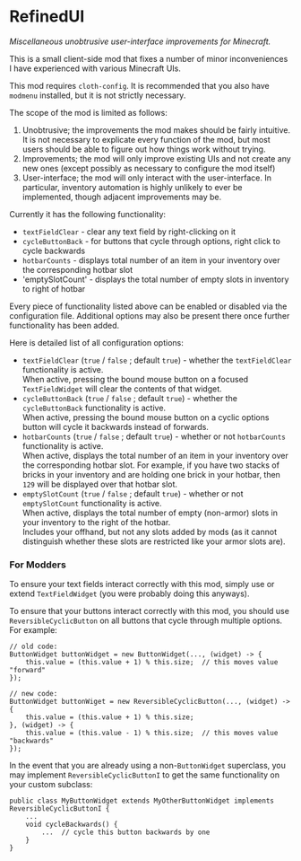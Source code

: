 # RefinedUI

*Miscellaneous unobtrusive user-interface improvements for Minecraft.*

This is a small client-side mod that fixes a number of minor inconveniences I have experienced with various 
Minecraft UIs.  

This mod requires `cloth-config`.  It is recommended that you also have `modmenu` installed, but it is not strictly 
necessary.

The scope of the mod is limited as follows:

1. Unobtrusive; the improvements the mod makes should be fairly intuitive.  It is not necessary to explicate every 
function of the mod, but most users should be able to figure out how things work without trying.
1. Improvements; the mod will only improve existing UIs and not create any new ones (except possibly as necessary to 
configure the mod itself)
1. User-interface; the mod will only interact with the user-interface.  In particular, inventory automation is highly
unlikely to ever be implemented, though adjacent improvements may be.

Currently it has the following functionality:

- `textFieldClear` - clear any text field by right-clicking on it
- `cycleButtonBack` - for buttons that cycle through options, right click to cycle backwards
- `hotbarCounts` - displays total number of an item in your inventory over the corresponding hotbar slot
- 'emptySlotCount' - displays the total number of empty slots in inventory to right of hotbar

Every piece of functionality listed above can be enabled or disabled via the configuration file.  Additional options 
may also be present there once further functionality has been added.

Here is detailed list of all configuration options:

- `textFieldClear` (`true` / `false` ; default `true`) - whether the `textFieldClear` functionality is active.  
When active, pressing the bound mouse button on a focused `TextFieldWidget` will clear the contents of that widget.
- `cycleButtonBack` (`true` / `false` ; default `true`) - whether the `cycleButtonBack` functionality is active.  
When active, pressing the bound mouse button on a cyclic options button will cycle it backwards instead of forwards.
- `hotbarCounts` (`true` / `false` ; default `true`) - whether or not `hotbarCounts` functionality is active.  
When active, displays the total number of an item in your inventory over the corresponding hotbar slot.  For example, 
if you have two stacks of bricks in your inventory and are holding one brick in your hotbar, then `129` will be 
displayed over that hotbar slot.
- `emptySlotCount` (`true` / `false` ; default `true`) - whether or not `emptySlotCount` functionality is active.  
When active, displays the total number of empty (non-armor) slots in your inventory to the right of the hotbar.  
Includes your offhand, but not any slots added by mods (as it cannot distinguish whether these slots are restricted 
like your armor slots are).

### For Modders

To ensure your text fields interact correctly with this mod, simply use or extend `TextFieldWidget` 
(you were probably doing this anyways).  

To ensure that your buttons interact correctly with this mod, you should use `ReversibleCyclicButton` on all buttons 
that cycle through multiple options.  For example:
```
// old code:
ButtonWidget buttonWidget = new ButtonWidget(..., (widget) -> {
    this.value = (this.value + 1) % this.size;  // this moves value "forward"
});

// new code:
ButtonWidget buttonWiget = new ReversibleCyclicButton(..., (widget) -> {
    this.value = (this.value + 1) % this.size;
}, (widget) -> {
    this.value = (this.value - 1) % this.size;  // this moves value "backwards"
});
```
In the event that you are already using a non-`ButtonWidget` superclass, you may implement `ReversibleCyclicButtonI` to get the same functionality on your custom subclass:
```
public class MyButtonWidget extends MyOtherButtonWidget implements ReversibleCyclicButtonI {
    ...
    void cycleBackwards() {
        ...  // cycle this button backwards by one
    }
}
``` 